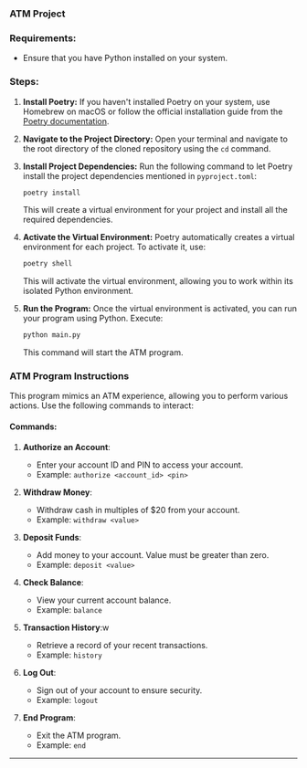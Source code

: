 ### ATM Project

### Requirements:
- Ensure that you have Python installed on your system.

### Steps:

1. **Install Poetry:**
   If you haven't installed Poetry on your system, use Homebrew on macOS or follow the official installation guide from the [Poetry documentation](https://python-poetry.org/docs/#installation).

2. **Navigate to the Project Directory:**
   Open your terminal and navigate to the root directory of the cloned repository using the `cd` command.

3. **Install Project Dependencies:**
   Run the following command to let Poetry install the project dependencies mentioned in `pyproject.toml`:
   ```bash
   poetry install
   ```
   This will create a virtual environment for your project and install all the required dependencies.

4. **Activate the Virtual Environment:**
   Poetry automatically creates a virtual environment for each project. To activate it, use:
   ```bash
   poetry shell
   ```
   This will activate the virtual environment, allowing you to work within its isolated Python environment.

5. **Run the Program:**
   Once the virtual environment is activated, you can run your program using Python. Execute:
   ```bash
   python main.py
   ```
   This command will start the ATM program.

### ATM Program Instructions

This program mimics an ATM experience, allowing you to perform various actions. Use the following commands to interact:

#### Commands:

1. **Authorize an Account**:
   - Enter your account ID and PIN to access your account.
   - Example: `authorize <account_id> <pin>`

2. **Withdraw Money**:
   - Withdraw cash in multiples of $20 from your account.
   - Example: `withdraw <value>`

3. **Deposit Funds**:
   - Add money to your account. Value must be greater than zero.
   - Example: `deposit <value>`

4. **Check Balance**:
   - View your current account balance.
   - Example: `balance`

5. **Transaction History**:w
   - Retrieve a record of your recent transactions.
   - Example: `history`

6. **Log Out**:
   - Sign out of your account to ensure security.
   - Example: `logout`

7. **End Program**:
   - Exit the ATM program.
   - Example: `end`
---
